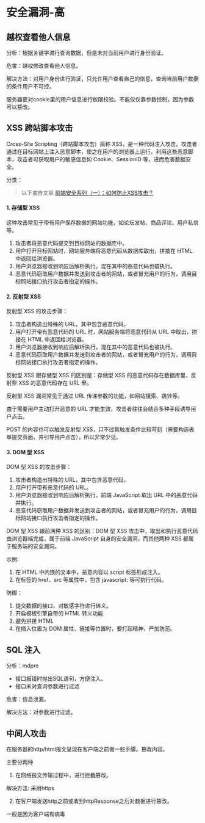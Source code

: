 # 安全漏洞-高

## 越权查看他人信息

分析：根据关键字进行查询数据，但是未对当前用户进行身份验证。

危害：越权修改查看他人信息。

解决方法：对用户身份进行验证，只允许用户查看自己的信息，查询当前用户数据的条件用户不可控。

服务器要对cookie里的用户信息进行权限校验。不能仅仅靠参数控制，因为参数可以篡改。

## XSS 跨站脚本攻击

Cross-Site Scripting（跨站脚本攻击）简称 XSS，是一种代码注入攻击。攻击者通过在目标网站上注入恶意脚本，使之在用户的浏览器上运行。利用这些恶意脚本，攻击者可获取用户的敏感信息如 Cookie、SessionID 等，进而危害数据安全。

分类：
>以下摘自文章 [前端安全系列（一）：如何防止XSS攻击？](https://www.freebuf.com/articles/web/185654.html)

#### 1. 存储型 XSS


这种攻击常见于带有用户保存数据的网站功能，如论坛发帖、商品评论、用户私信等。

1. 攻击者将恶意代码提交到目标网站的数据库中。
2. 用户打开目标网站时，网站服务端将恶意代码从数据库取出，拼接在 HTML 中返回给浏览器。
3. 用户浏览器接收到响应后解析执行，混在其中的恶意代码也被执行。
4. 恶意代码窃取用户数据并发送到攻击者的网站，或者冒充用户的行为，调用目标网站接口执行攻击者指定的操作。

#### 2. 反射型 XSS
反射型 XSS 的攻击步骤：

1. 攻击者构造出特殊的 URL，其中包含恶意代码。
2. 用户打开带有恶意代码的 URL 时，网站服务端将恶意代码从 URL 中取出，拼接在 HTML 中返回给浏览器。
3. 用户浏览器接收到响应后解析执行，混在其中的恶意代码也被执行。
4. 恶意代码窃取用户数据并发送到攻击者的网站，或者冒充用户的行为，调用目标网站接口执行攻击者指定的操作。

反射型 XSS 跟存储型 XSS 的区别是：存储型 XSS 的恶意代码存在数据库里，反射型 XSS 的恶意代码存在 URL 里。

反射型 XSS 漏洞常见于通过 URL 传递参数的功能，如网站搜索、跳转等。

由于需要用户主动打开恶意的 URL 才能生效，攻击者往往会结合多种手段诱导用户点击。

POST 的内容也可以触发反射型 XSS，只不过其触发条件比较苛刻（需要构造表单提交页面，并引导用户点击），所以非常少见。


#### 3. DOM 型 XSS
DOM 型 XSS 的攻击步骤：

1. 攻击者构造出特殊的 URL，其中包含恶意代码。
2. 用户打开带有恶意代码的 URL。
3. 用户浏览器接收到响应后解析执行，前端 JavaScript 取出 URL 中的恶意代码并执行。
4. 恶意代码窃取用户数据并发送到攻击者的网站，或者冒充用户的行为，调用目标网站接口执行攻击者指定的操作。

DOM 型 XSS 跟前两种 XSS 的区别：DOM 型 XSS 攻击中，取出和执行恶意代码由浏览器端完成，属于前端 JavaScript 自身的安全漏洞，而其他两种 XSS 都属于服务端的安全漏洞。

示例:

1. 在 HTML 中内嵌的文本中，恶意内容以 script 标签形成注入。
2. 在标签的 href、src 等属性中，包含 javascript: 等可执行代码。

防御：
1. 提交数据的接口，对敏感字符进行转义。
2. 开启模板引擎自带的 HTML 转义功能
4. 避免拼接 HTML
5. 在插入位置为 DOM 属性、链接等位置时，要打起精神，严加防范。

## SQL 注入

分析：mdpre
- 接口报错时抛出SQL语句，方便注入。
- 接口未对查询参数进行过滤

危害：信息泄漏。

解决方法：对参数进行过滤。

## 中间人攻击

在服务器的http/html报文呈现在客户端之前做一些手脚。篡改内容。

主要分两种
1. 在网络报文传输过程中，进行拦截篡改。

  解决方法: 采用https

2. 在客户端发送http之前或收到httpResponse之后对数据进行篡改。

  一般是因为客户端有病毒
